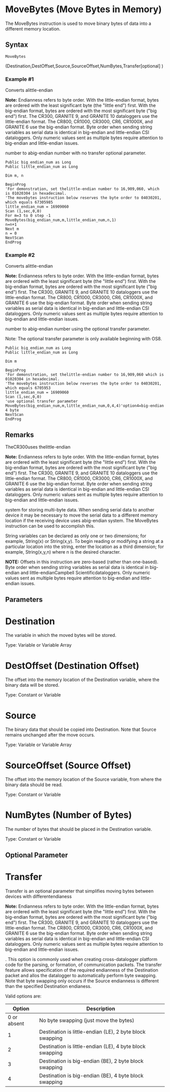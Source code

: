 # MoveBytes (Move Bytes in Memory)

The MoveBytes instruction is used to move binary bytes of data into a different memory location.

## Syntax

```
MoveBytes
```

(Destination,DestOffset,Source,SourceOffset,NumBytes,Transfer[optional] )

### Example #1

Converts alittle-endian

**Note:** Endianness refers to byte order. With the little-endian format, bytes are ordered with the least significant byte (the "little end") first. With the big-endian format, bytes are ordered with the most significant byte ("big end") first. The CR300, GRANITE 9, and GRANITE 10 dataloggers use the little-endian format. The CR800, CR1000, CR3000, CR6, CR1000X, and GRANITE 6 use the big-endian format. Byte order when sending string variables as serial data is identical in big-endian and little-endian CSI dataloggers. Only numeric values sent as multiple bytes require attention to big-endian and little-endian issues.

number to abig-endian number with no transfer optional parameter.

```
Public big_endian_num as Long
Public little_endian_num as Long

Dim m, n

BeginProg
'For demonstration, set thelittle-endian number to 16,909,060, which is 01020304 in hexadecimal.
'The movebytes instruction below reserves the byte order to 04030201, which equals 67305985
little_endian_num = 16909060
Scan (1,sec,0,0)
For m=3 to 0 step -1
MoveBytes(big_endian_num,m,little_endian_num,n,1)
n=n+1
Next m
n = 0
NextScan
EndProg
```

### Example #2

Converts alittle-endian

**Note:** Endianness refers to byte order. With the little-endian format, bytes are ordered with the least significant byte (the "little end") first. With the big-endian format, bytes are ordered with the most significant byte ("big end") first. The CR300, GRANITE 9, and GRANITE 10 dataloggers use the little-endian format. The CR800, CR1000, CR3000, CR6, CR1000X, and GRANITE 6 use the big-endian format. Byte order when sending string variables as serial data is identical in big-endian and little-endian CSI dataloggers. Only numeric values sent as multiple bytes require attention to big-endian and little-endian issues.

number to abig-endian number using the optional transfer parameter.

Note: The optional transfer parameter is only available beginning with OS8.

```
Public big_endian_num as Long
Public little_endian_num as Long

Dim m

BeginProg
'For demonstration, set thelittle-endian number to 16,909,060 which is 01020304 in hexadecimal.
'The movebytes instruction below reverses the byte order to 04030201, which equals 6705953
little_endian_num = 16909060
Scan (1,sec,0,0)
'use optional transfer parameter
MoveBytes(big_endian_num,m,little_endian_num,0,4,4)'option4=big-endian 4 byte
NextScan
EndProg
```

## Remarks

TheCR300uses thelittle-endian

**Note:** Endianness refers to byte order. With the little-endian format, bytes are ordered with the least significant byte (the "little end") first. With the big-endian format, bytes are ordered with the most significant byte ("big end") first. The CR300, GRANITE 9, and GRANITE 10 dataloggers use the little-endian format. The CR800, CR1000, CR3000, CR6, CR1000X, and GRANITE 6 use the big-endian format. Byte order when sending string variables as serial data is identical in big-endian and little-endian CSI dataloggers. Only numeric values sent as multiple bytes require attention to big-endian and little-endian issues.

system for storing multi-byte data. When sending serial data to another device it may be necessary to move the serial data to a different memory location if the receiving device uses abig-endian system. The MoveBytes instruction can be used to accomplish this.

String variables can be declared as only one or two dimensions; for example, String(x) or String(x,y). To begin reading or modifying a string at a particular location into the string, enter the location as a third dimension; for example, String(x,y,n) where n is the desired character.

**NOTE:** Offsets in this instruction are zero-based (rather than one-based). Byte order when sending string variables as serial data is identical in big-endian and little-endianCampbell Scientificdataloggers. Only numeric values sent as multiple bytes require attention to big-endian and little-endian issues.

## Parameters

# Destination

The variable in which the moved bytes will be stored.

Type: Variable or Variable Array

# DestOffset (Destination Offset)

The offset into the memory location of the Destination variable, where the binary data will be stored.

Type: Constant or Variable

# Source

The binary data that should be copied into Destination. Note that Source remains unchanged after the move occurs.

Type: Variable or Variable Array

# SourceOffset (Source Offset)

The offset into the memory location of the Source variable, from where the binary data should be read.

Type: Constant or Variable

# NumBytes (Number of Bytes)

The number of bytes that should be placed in the Destination variable.

Type: Constant or Variable

## Optional Parameter

# Transfer

Transfer is an optional parameter that simplifies moving bytes between devices with differentendianess

**Note:** Endianness refers to byte order. With the little-endian format, bytes are ordered with the least significant byte (the "little end") first. With the big-endian format, bytes are ordered with the most significant byte ("big end") first. The CR300, GRANITE 9, and GRANITE 10 dataloggers use the little-endian format. The CR800, CR1000, CR3000, CR6, CR1000X, and GRANITE 6 use the big-endian format. Byte order when sending string variables as serial data is identical in big-endian and little-endian CSI dataloggers. Only numeric values sent as multiple bytes require attention to big-endian and little-endian issues.

. This option is commonly used when creating cross-datalogger platform code for the parsing, or formation, of communication packets. The transfer feature allows specification of the required endianness of the Destination packet and allos the datalogger to automatically perform byte swapping. Note that byte swapping only occurs if the Source endianness is different than the specified Destination endianess.

Valid options are:

| Option      | Description                                              |
| ----------- | -------------------------------------------------------- |
| 0 or absent | No byte swapping (just move the bytes)                   |
| 1           | Destination is little-endian (LE), 2 byte block swapping |
| 2           | Destination is little-endian (LE), 4 byte block swapping |
| 3           | Destination is big-endian (BE), 2 byte block swapping    |
| 4           | Destination is big-endian (BE), 4 byte block swapping    |
